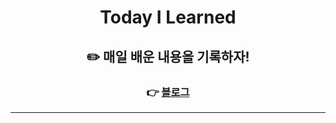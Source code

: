 <div align="center">
  
# Today I Learned
  
## ✏️ 매일 배운 내용을 기록하자!
### 👉 [블로그](https://velog.io/@letgodchan0)

___
</div>
